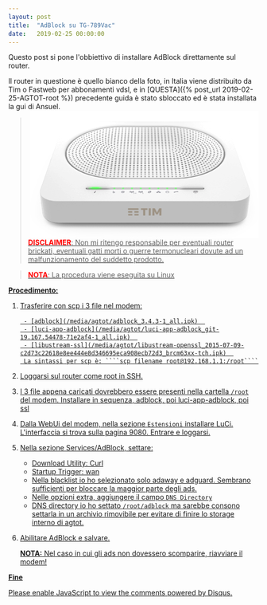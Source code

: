 ```yaml
---
layout: post
title:  "AdBlock su TG-789Vac"
date:   2019-02-25 00:00:00 
---
```

Questo post si pone l'obbiettivo di installare AdBlock direttamente sul router. 

Il router in questione è quello bianco della foto, in Italia viene distribuito da Tim o Fastweb per abbonamenti vdsl, e in [QUESTA]({% post_url 2019-02-25-AGTOT-root %}) precedente guida è stato sbloccato ed è stata installata la gui di Ansuel.
<a href="/media/agtot/router.png"><img src="/media/agtot/router.png" alt="Agpwi Photo" style="float: right;" />  


><span style="color:red">**DISCLAIMER**</span>: Non mi ritengo responsabile per eventuali router brickati, eventuali gatti morti o guerre termonucleari dovute ad un malfunzionamento del suddetto prodotto.  

><span style="color:red">**NOTA**</span>: La procedura viene eseguita su Linux  

**Procedimento:**

1. Trasferire con scp i 3 file nel modem:  

        - [adblock](/media/agtot/adblock_3.4.3-1_all.ipk)  
        - [luci-app-adblock](/media/agtot/luci-app-adblock_git-19.167.54478-71e2af4-1_all.ipk)  
        - [libustream-ssl](/media/agtot/libustream-openssl_2015-07-09-c2d73c22618e8ee444e8d346695eca908ecb72d3_brcm63xx-tch.ipk)  
        La sintassi per scp è: ````scp filename root@192.168.1.1:/root````  

2. Loggarsi sul router come root in SSH.
        
3. I 3 file appena caricati dovrebbero  essere presenti nella cartella ````/root```` del modem.
        Installare in sequenza, adblock, poi luci-app-adblock, poi ssl

4. Dalla WebUi del modem, nella sezione ````Estensioni```` installare LuCi.
        L'interfaccia si trova sulla pagina 9080. Entrare e  loggarsi. 

5. Nella sezione Services/AdBlock, settare:

    - Download Utility: Curl  
    - Startup Trigger:  wan  
    - Nella blacklist io ho selezionato solo adaway e adguard. Sembrano sufficienti per bloccare la maggior parte degli ads.  
    - Nelle opzioni extra, aggiungere il campo ````DNS Directory```` 
    - DNS directory io ho settato ````/root/adblock```` ma sarebbe consono settarla in un archivio rimovibile per evitare di finire lo storage interno di agtot.  
    
6. Abilitare AdBlock e salvare. 
    
    **NOTA:** Nel caso in cui gli ads non dovessero scomparire, riavviare il modem!

**Fine**


<div id="disqus_thread"></div>
<script>

/**
*  RECOMMENDED CONFIGURATION VARIABLES: EDIT AND UNCOMMENT THE SECTION BELOW TO INSERT DYNAMIC VALUES FROM YOUR PLATFORM OR CMS.
*  LEARN WHY DEFINING THESE VARIABLES IS IMPORTANT: https://disqus.com/admin/universalcode/#configuration-variables*/
/*
var disqus_config = function () {
this.page.url = https://pietrotti97.com/pagine/a-router/mod-fw/2019/06/22/AGTOT-adblock.html;  // Replace PAGE_URL with your page's canonical URL variable
this.page.identifier = agtotadblock; // Replace PAGE_IDENTIFIER with your page's unique identifier variable
};
*/
(function() { // DON'T EDIT BELOW THIS LINE
var d = document, s = d.createElement('script');
s.src = 'https://pietrotti97.disqus.com/embed.js';
s.setAttribute('data-timestamp', +new Date());
(d.head || d.body).appendChild(s);
})();
</script>
<noscript>Please enable JavaScript to view the <a href="https://disqus.com/?ref_noscript">comments powered by Disqus.</a></noscript>




